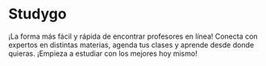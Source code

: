 # Studygo
¡La forma más fácil y rápida de encontrar profesores en línea!
Conecta con expertos en distintas materias, agenda tus clases y aprende desde donde quieras.
¡Empieza a estudiar con los mejores hoy mismo!
